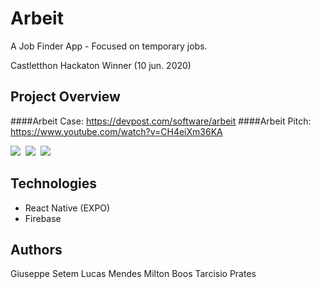# Arbeit
A Job Finder App - Focused on temporary jobs.

Castletthon Hackaton Winner (10 jun. 2020)

## Project Overview

####Arbeit Case: https://devpost.com/software/arbeit
####Arbeit Pitch: https://www.youtube.com/watch?v=CH4eiXm36KA

<img src="https://challengepost-s3-challengepost.netdna-ssl.com/photos/production/software_photos/001/116/793/datas/gallery.jpg"/>  <img src="https://challengepost-s3-challengepost.netdna-ssl.com/photos/production/software_photos/001/116/787/datas/gallery.jpg"/>  <img src="https://challengepost-s3-challengepost.netdna-ssl.com/photos/production/software_photos/001/116/790/datas/gallery.jpg"/>

## Technologies
  - React Native (EXPO)
  - Firebase
  
 ## Authors
 Giuseppe Setem
 Lucas Mendes
 Milton Boos
 Tarcisio Prates
